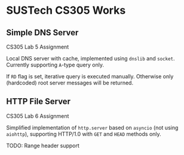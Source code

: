 # SUSTech CS305 Works

## Simple DNS Server

CS305 Lab 5 Assignment

Local DNS server with cache,  implemented using `dnslib` and `socket`. Currently supporting `A`-type query only.

If `RD` flag is set, iterative query is executed manually. Otherwise only (hardcoded) root server messages will be returned.

## HTTP File Server

CS305 Lab 6 Assignment

Simplified implementation of `http.server` based on `asyncio` (not using `aiohttp`), supporting HTTP/1.0 with `GET` and `HEAD` methods only.

TODO: Range header support
